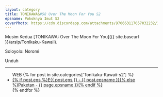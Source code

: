 ```yaml
---
layout: category
title: TONIKAWA&#58 Over The Moon For You S2
epsname: Pokoknya Imut S2
coverPhoto: https://cdn.discordapp.com/attachments/970663117057032232/1094990997127184434/mpv-shot0239.jpg
---
```


Musim Kedua [TONIKAWA: Over The Moon For You]({{ site.baseurl }}/arsip/Tonikaku-Kawaii).

Soloyolo: Noromi

Unduh

---
  <ul>
  WEB
    {% for post in site.categories['Tonikaku-Kawaii-s2'] %}
  <li><a class="white pinkhover" href="{{ site.baseurl }}{{ post.url }}">{% if post.eps %}E{{ post.eps }} - {{ post.epsname }}{% else %}Paketan - {{ page.epsname }}{% endif %}</a></li>
  {% endfor %}
  </ul>